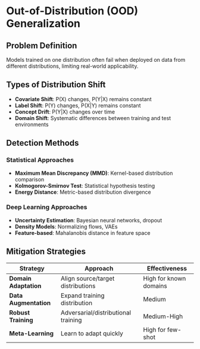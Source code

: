 # Out-of-Distribution (OOD) Generalization

## Problem Definition

Models trained on one distribution often fail when deployed on data from different distributions, limiting real-world applicability.

## Types of Distribution Shift

- **Covariate Shift**: P(X) changes, P(Y|X) remains constant
- **Label Shift**: P(Y) changes, P(X|Y) remains constant  
- **Concept Drift**: P(Y|X) changes over time
- **Domain Shift**: Systematic differences between training and test environments

## Detection Methods

### Statistical Approaches
- **Maximum Mean Discrepancy (MMD)**: Kernel-based distribution comparison
- **Kolmogorov-Smirnov Test**: Statistical hypothesis testing
- **Energy Distance**: Metric-based distribution divergence

### Deep Learning Approaches
- **Uncertainty Estimation**: Bayesian neural networks, dropout
- **Density Models**: Normalizing flows, VAEs
- **Feature-based**: Mahalanobis distance in feature space

## Mitigation Strategies

| Strategy | Approach | Effectiveness |
|----------|----------|---------------|
| **Domain Adaptation** | Align source/target distributions | High for known domains |
| **Data Augmentation** | Expand training distribution | Medium |
| **Robust Training** | Adversarial/distributional training | Medium-High |
| **Meta-Learning** | Learn to adapt quickly | High for few-shot |
